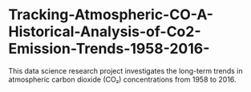 # Tracking-Atmospheric-CO-A-Historical-Analysis-of-Co2-Emission-Trends-1958-2016-
This data science research project investigates the long-term trends in atmospheric carbon dioxide (CO₂) concentrations from 1958 to 2016.
